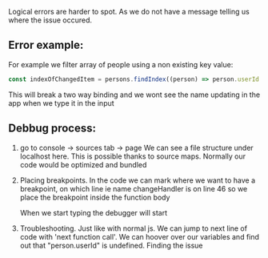Logical errors are harder to spot. As we do not have a message telling us where the issue occured.

## Error example:

For example we filter array of people using a non existing key value:

```javascript
const indexOfChangedItem = persons.findIndex((person) => person.userId === id);
```

This will break a two way binding and we wont see the name updating in the app when we type it in the input

## Debbug process:

1. go to console -> sources tab -> page
   We can see a file structure under localhost here.
   This is possible thanks to source maps. Normally our code would be optimized and bundled

2. Placing breakpoints.
   In the code we can mark where we want to have a breakpoint, on which line ie name changeHandler is on line 46 so we place the breakpoint inside the function body

   When we start typing the debugger will start

3. Troubleshooting.
   Just like with normal js. We can jump to next line of code with 'next function call'. We can hoover over our variables and find out that "person.userId" is undefined. Finding the issue
